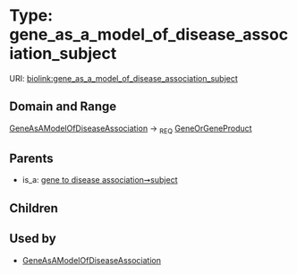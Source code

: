 
# Type: gene_as_a_model_of_disease_association_subject




URI: [biolink:gene_as_a_model_of_disease_association_subject](https://w3id.org/biolink/vocab/gene_as_a_model_of_disease_association_subject)


## Domain and Range

[GeneAsAModelOfDiseaseAssociation](GeneAsAModelOfDiseaseAssociation.md) ->  <sub>REQ</sub> [GeneOrGeneProduct](GeneOrGeneProduct.md)

## Parents

 *  is_a: [gene to disease association➞subject](gene_to_disease_association_subject.md)

## Children


## Used by

 * [GeneAsAModelOfDiseaseAssociation](GeneAsAModelOfDiseaseAssociation.md)
